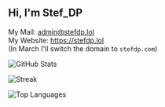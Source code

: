 ## Hi, I'm Stef_DP
My Mail: <a href="mailto:admin@stefdp.lol">admin@stefdp.lol</a><br />
My Website: <a href="https://stefdp.lol">https://stefdp.lol</a><br />
(In March I'll switch the domain to `stefdp.com`)

![GitHub Stats](https://github-stats-stef-00012.vercel.app/api?username=Stef-00012&show_icons=true&theme=tokyonight)

![Streak](https://github-readme-streak-stats-stef-00012.vercel.app/?user=Stef-00012&theme=radical)

![Top Languages](https://github-stats-stef-00012.vercel.app/api/top-langs/?username=Stef-00012&theme=tokyonight)
